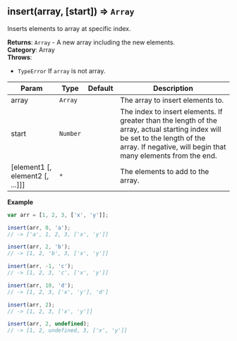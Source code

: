 <a name="insert"></a>

## insert(array, [start]) ⇒ <code>Array</code>
Inserts elements to array at specific index.

**Returns**: <code>Array</code> - A new array including the new elements.  
**Category**: Array  
**Throws**:

- <code>TypeError</code> If `array` is not array.


| Param | Type | Default | Description |
| --- | --- | --- | --- |
| array | <code>Array</code> |  | The array to insert elements to. |
| start | <code>Number</code> |  | The index to insert elements.        If greater than the length of the array, actual starting index will be set to the length of the array.        If negative, will begin that many elements from the end. |
| [element1 [, element2 [, ...]]] | <code>\*</code> |  | The elements to add to the array. |

**Example**  
```js
var arr = [1, 2, 3, ['x', 'y']];

insert(arr, 0, 'a');
// -> ['a', 1, 2, 3, ['x', 'y']]

insert(arr, 2, 'b');
// -> [1, 2, 'b', 3, ['x', 'y']]

insert(arr, -1, 'c');
// -> [1, 2, 3, 'c', ['x', 'y']]

insert(arr, 10, 'd');
// -> [1, 2, 3, ['x', 'y'], 'd']

insert(arr, 2);
// -> [1, 2, 3, ['x', 'y']]

insert(arr, 2, undefined);
// -> [1, 2, undefined, 3, ['x', 'y']]
```
